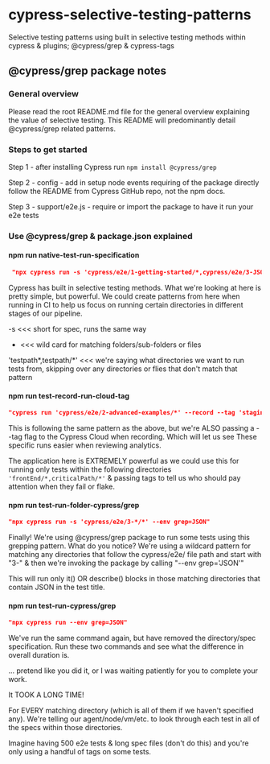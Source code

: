 # cypress-selective-testing-patterns
Selective testing patterns using built in selective testing methods within cypress &amp; plugins; @cypress/grep &amp; cypress-tags


## @cypress/grep package notes

### General overview

Please read the root README.md file for the general overview explaining the value of selective testing. This README will predominantly detail @cypress/grep related patterns.

### Steps to get started

Step 1 - after installing Cypress run `npm install @cypress/grep`

Step 2 - config - add in setup node events requiring of the package directly follow the README from Cypress GitHub repo, not the npm docs.

Step 3 - support/e2e.js - require or import the package to have it run your e2e tests

### Use @cypress/grep & package.json explained

#### npm run native-test-run-specification

``` json
 "npx cypress run -s 'cypress/e2e/1-getting-started/*,cypress/e2e/3-JSONplaceholder-tests/*'"
 ```

Cypress has built in selective testing methods. What we're looking at here is pretty simple, but powerful. We could create patterns from here when running in CI to help us focus on running certain directories in different stages of our pipeline. 


-s <<< short for spec, runs the same way

* <<< wild card for matching folders/sub-folders or files

'testpath*,testpath/*'  <<< we're saying what directories we want to run tests from, skipping over any directories or flies that don't match that pattern

#### npm run test-record-run-cloud-tag

``` json
"cypress run 'cypress/e2e/2-advanced-examples/*' --record --tag 'staging'
 ```

This is following the same pattern as the above, but we're ALSO passing a --tag flag to the Cypress Cloud when recording. Which will let us see These specific runs easier when reviewing analytics. 

The application here is EXTREMELY powerful as we could use this for running only tests within the following directories ```'frontEnd/*,criticalPath/*'``` & passing tags to tell us who should pay attention when they fail or flake. 

#### npm run test-run-folder-cypress/grep

``` json
"npx cypress run -s 'cypress/e2e/3-*/*' --env grep=JSON"
 ```

Finally! We're using @cypress/grep package to run some tests using this grepping pattern. What do you notice? We're using a wildcard pattern for matching any directories that follow the cypress/e2e/ file path and start with "3-" & then we're invoking the package by calling "--env grep='JSON'"

This will run only it() OR describe() blocks in those matching directories that contain JSON in the test title. 

#### npm run test-run-cypress/grep

``` json
"npx cypress run --env grep=JSON"
 ```

We've run the same command again, but have removed the directory/spec specification. Run these two commands and see what the difference in overall duration is.

... pretend like you did it, or I was waiting patiently for you to complete your work. 

It TOOK A LONG TIME!

For EVERY matching directory (which is all of them if we haven't specified any). We're telling our agent/node/vm/etc. to look through each test in all of the specs within those directories. 

Imagine having 500 e2e tests & long spec files (don't do this) and you're only using a handful of tags on some tests.